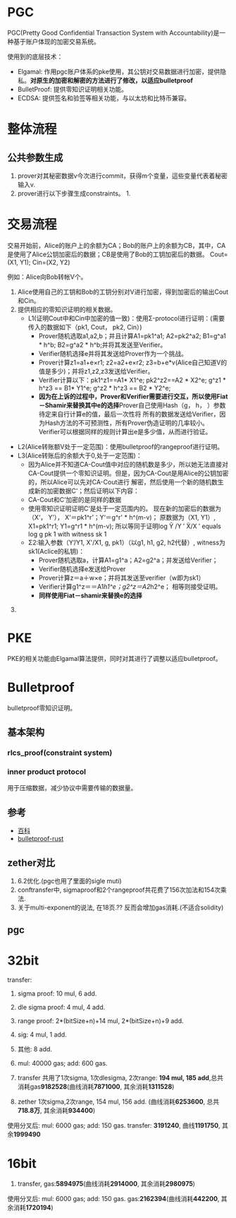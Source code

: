 # PGC

PGC(Pretty Good Confidential Transaction System with Accountability)是一种基于账户体现的加密交易系统。

使用到的底层技术：
* Elgamal: 作用pgc账户体系的pke使用，其公钥对交易数据进行加密，提供隐私。**对原生的加密和解密的方法进行了修改，以适应bulletproof**
* BulletProof: 提供零知识证明相关功能。
* ECDSA: 提供签名和验签等相关功能，与以太坊和比特币兼容。

# 整体流程

## 公共参数生成



1. prover对其秘密数据v今次进行commit，获得m个变量，這些变量代表着秘密输入v.
2. prover进行以下步骤生成constraints。
   1. 


# 交易流程

交易开始前，Alice的账户上的余额为CA；Bob的账户上的余额为CB，其中，CA是使用了Alice公钥加密后的数据；CB是使用了Bob的工钥加密后的数据。
Cout=(X1, Y1); Cin=(X2, Y2)

例如：Alice向Bob转帐V个。
1. Alice使用自己的工钥和Bob的工钥分别对V进行加密，得到加密后的输出Cout和Cin。
2. 提供相应的零知识证明的相关数据。
   * L1(证明Cout中和Cin中加密的值一致)：使用Σ-protocol进行证明：(需要传入的数据如下（pk1, Cout， pk2, Cin）)
     * Prover随机选取a1,a2,b；并且计算A1=pk1^a1; A2=pk2^a2; B1=g^a1 * h^b; B2=g^a2 * h^b;并将其发送至Verifier。
     * Verifier随机选择e并将其发送给Prover作为一个挑战。
     * Prover计算z1=a1+e×r1; z2=a2+e×r2; z3=b+e*v(Alice自己知道V的值是多少)；并将z1,z2,z3发送给Verifier。
     * Verifier计算以下：pk1^z1==A1* X1^e; pk2^z2==A2 * X2^e; g^z1 * h^z3 == B1* Y1^e; g^z2 * h^z3 == B2 * Y2^e;
     * **因为在上诉的过程中，Prover和Verifier需要进行交互，所以使用Fiat－Shamir来替换其中e的选择**Prover自己使用Hash（g， h， ）参数待定来自行计算e的值，最后一次性将
     所有的数据发送给Verifier，因为Hash方法的不可预测性，所有Prover伪造证明的几率较小。Verifier可以根据同样的规则计算出e是多少值，从而进行验证。
  * L2(Alice转账额V处于一定范围)：使用bulletproof的rangeproof进行证明。
  * L3(Alice转账后的余额大于0,处于一定范围)：
    * 因为Alice并不知道CA-Cout值中对应的随机数是多少，所以她无法直接对CA-Cout提供一个零知识证明。但是，因为CA-Cout是用Alice的公钥加密的，所以Alice可以先对CA-Cout进行
    解密，然后使用一个新的随机数生成新的加密数据C’；然后证明以下内容：
    * CA-Cout和C’加密的是同样的数据
    * 使用零知识证明证明C‘是处于一定范围内的。 现在新的加密后的数据为（X‘， Y’）， X‘＝pk1^r’；Y‘＝g^r' * h^(m-v)； 原数据为（X1, Y1）, X1=pk1^r1; Y1=g^r1 * h^(m-v);
    所以等同于证明log Ỹ /Y ′ X̃/X ′ equals log g pk 1 with witness sk 1
    * Σ2:输入参数（Y’/Y1, X'/X1, g, pk1）（以g1, h1, g2, h2代替）, witness为sk1(Aclice的私钥)：
      * Prover随机选取a，计算A1=g1^a；A2=g2^a；并发送给Verifier；
      * Verifier随机选择e发送给Prover
      * Prover计算z＝a＋w×e；并将其发送至verifier（w即为sk1）
      * Verifier计算g1^z＝＝A1*h1^e；g2^z＝A2*h2^e； 相等则接受证明。
      * **同样使用Fiat－shamir来替换e的选择**
     
3. 
# PKE

PKE的相关功能由Elgamal算法提供，同时对其进行了调整以适应bulletproof。

# Bulletproof

bulletproof零知识证明。

## 基本架构

### rlcs_proof(constraint system)

### inner product protocol

用于压缩数据，减少协议中需要传输的数据量。



## 参考

* [百科](https://zh.wikipedia.org/wiki/ElGamal%E5%8A%A0%E5%AF%86%E7%AE%97%E6%B3%95)
* [bulletproof-rust](https://doc-internal.dalek.rs/bulletproofs/notes/index.html)

## zether对比

1. 6.2优化.(pgc也用了里面的sigle muti)
2. conftransfer中, sigmaproof和2个rangeproof共花费了156次加法和154次乘法.
3. 关于multi-exponent的说法, 在18页.?? 反而会增加gas消耗.(不适合solidity)

## pgc

# 32bit
transfer:
1. sigma proof: 10 mul, 6 add.
2. dle sigma proof: 4 mul, 4 add.
3. range proof: 2*(bitSize+n)+14 mul, 2*(bitSize+n)+9 add.
4. sig: 4 mul, 1 add.
5. 其他: 8 add.

1. mul: 40000 gas; add: 600 gas.

2. transfer 共用了1次sigma, 1次dlesigma, 2次range: **194 mul, 185 add**,总共消耗gas**9182528**(曲线消耗**7871000**, 其余消耗**1311528**)
3. zether 1次sigma,2次range, 154 mul, 156 add. (曲线消耗**6253600**, 总共**718.8万**, 其余消耗**934400**)

使用分叉后:
mul: 6000 gas; add: 150 gas.
transfer: **3191240**, 曲线**1191750**, 其余**1999490**

# 16bit

1. transfer, gas:**5894975**(曲线消耗**2914000**, 其余消耗**2980975**)

使用分叉后: 
mul: 6000 gas; add: 150 gas.
gas:**2162394**(曲线消耗**442200**, 其余消耗**1720194**)

